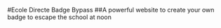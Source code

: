 #Ecole Directe Badge Bypass
##A powerful website to create your own badge to escape the school at noon 
